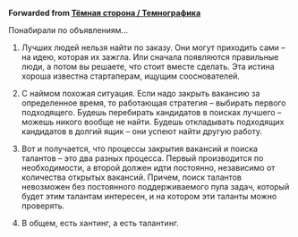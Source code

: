 **Forwarded from [Тёмная сторона / Темнографика](https://t.me/temno/1378)**

Понабирали по объявлениям…

1. Лучших людей нельзя найти по заказу. Они могут приходить сами – на идею, которая их зажгла. Или сначала появляются правильные люди, а потом вы решаете, что стоит вместе сделать. Эта истина хороша известна стартаперам, ищущим сооснователей.

2. С наймом похожая ситуация. Если надо закрыть вакансию за определенное время, то работающая стратегия – выбирать первого подходящего. Будешь перебирать кандидатов в поисках лучшего – можешь никого вообще не найти. Будешь откладывать подходящих кандидатов в долгий ящик – они успеют найти другую работу.

3. Вот и получается, что процессы закрытия вакансий и поиска талантов – это два разных процесса. Первый производится по необходимости, а второй должен идти постоянно, независимо от количества открытых вакансий. Причем, поиск талантов невозможен без постоянного поддерживаемого пула задач, который будет этим талантам интересен, и на котором эти таланты можно проверять.

4. В общем, есть хантинг, а есть талантинг.